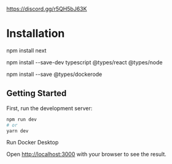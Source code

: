 https://discord.gg/r5QH5bJ63K

# Installation

npm install next  

npm install --save-dev typescript @types/react @types/node  

npm install --save @types/dockerode  


## Getting Started

First, run the development server:

```bash
npm run dev
# or
yarn dev
```

Run Docker Desktop

Open [http://localhost:3000](http://localhost:3000) with your browser to see the result.
